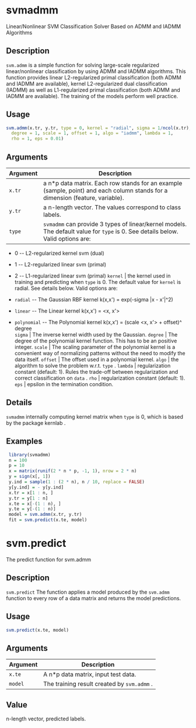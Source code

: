 # svmadmm
Linear/Nonlinear SVM Classification Solver Based on ADMM and IADMM Algorithms

## Description


 `svm.admm` is a simple function for solving large-scale regularized linear/nonlinear
 classification by using ADMM and IADMM algorithms. This function provides
 linear L2-regularized primal classification (both ADMM and IADMM are available),
 kernel L2-regularized dual classification (IADMM) as well as L1-regularized primal
 classification (both ADMM and IADMM are available). The training of the models perform well
 practice.


## Usage

```r
svm.admm(x.tr, y.tr, type = 0, kernel = "radial", sigma = 1/ncol(x.tr),
  degree = 1, scale = 1, offset = 1, algo = "iadmm", lambda = 1,
  rho = 1, eps = 0.01)
```


## Arguments

Argument      |Description
------------- |----------------
```x.tr```     |     a n*p data matrix. Each row stands for an example (sample, point) and each column stands for a dimension (feature, variable).
```y.tr```     |     a n-length vector. The values correspond to class labels.
```type```     |     `svmadmm` can provide 3 types of linear/kernel models. The default value for `type` is 0. See details below. Valid options are:   

*  0 -- L2-regularized kernel svm (dual)  

*  1 -- L2-regularized linear svm (primal)  

*  2 -- L1-regularized linear svm (primal) 
```kernel```     |     the kernel used in training and predicting when `type` is 0. The default value for `kernel` is radial. See details below. Valid options are:   

*   `radial` -- The Gaussian RBF kernel k(x,x') = exp(-sigma \|x - x'\|^2)  

*   `linear` -- The Linear kernel k(x,x') = <x, x'>  

*   `polynomial` -- The Polynomial kernel k(x,x') = (scale <x, x'> + offset)^ degree  
```sigma```     |     The inverse kernel width used by the Gaussian.
```degree```     |     The degree of the polynomial kernel function. This has to be an positive integer.
```scale```     |     The scaling parameter of the polynomial kernel is a convenient way of normalizing patterns without the need to modify the data itself.
```offset```     |     The offset used in a polynomial kernel.
```algo```     |     the algorithm to solve the problem w.r.t. `type` .
```lambda```     |     regularization constant (default: 1). Rules the trade-off between regularization and correct classification on `data` .
```rho```     |     regularization constant (default: 1).
```eps```     |     epsilon in the termination condition.

## Details


 `svmadmm` internally computing kernel matrix when `type` is 0, which is based by the package kernlab .


## Examples

```r 
 library(svmadmm)
 n = 100
 p = 10
 x = matrix(runif(2 * n * p, -1, 1), nrow = 2 * n)
 y = sign(x[, 1])
 y.ind = sample(1 : (2 * n), n / 10, replace = FALSE)
 y[y.ind] = - y[y.ind]
 x.tr = x[1 : n, ]
 y.tr = y[1 : n]
 x.te = x[-(1 : n), ]
 y.te = y[-(1 : n)]
 model = svm.admm(x.tr, y.tr)
 fit = svm.predict(x.te, model)
``` 

# svm.predict
The predict function for svm.admm

## Description


 `svm.predict` The function applies a model produced by the `svm.admm` function
 to every row of a data matrix and returns the model predictions.


## Usage

```r
svm.predict(x.te, model)
```


## Arguments

Argument      |Description
------------- |----------------
```x.te```     |     A n*p data matrix, input test data.
```model```     |     The training result created by `svm.admm` .

## Value


 n-length vector, predicted labels.
